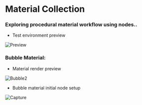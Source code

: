 # Material Collection
### Exploring procedural material workflow using nodes..


 - Test environment preview
 
![Preview](https://user-images.githubusercontent.com/54890382/176218323-7698eed2-3e17-4e96-a63f-22a262ac51f0.PNG)

### Bubble Material:
- Material render preview

![Bubble2](https://user-images.githubusercontent.com/54890382/176218906-f7092a1a-d81f-4c5e-a148-ba29ee7e0dc1.PNG)

- Bubble material initial node setup

![Capture](https://user-images.githubusercontent.com/54890382/176219477-1dd16e57-e060-4d0a-a304-93d92bd291c1.PNG)
